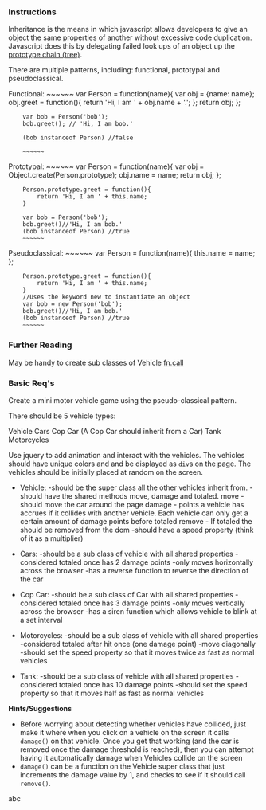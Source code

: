 ### Instructions

Inheritance is the means in which javascript allows developers to give an object the same properties of another without excessive code duplication. Javascript does this by delegating failed look ups of an object up the [prototype chain (tree)](https://developer.mozilla.org/en-US/docs/Web/JavaScript/Inheritance_and_the_prototype_chain).

There are multiple patterns, including: functional, prototypal and pseudoclassical.

Functional:
		~~~~~~
		var Person = function(name){
			var obj = {name: name};
			obj.greet = function(){
				return 'Hi, I am ' + obj.name + '.';
			};
			return obj;
		};

		var bob = Person('bob');
		bob.greet(); // 'Hi, I am bob.'

		(bob instanceof Person) //false

		~~~~~~

Prototypal:
		~~~~~~
		var Person = function(name){
			var obj = Object.create(Person.prototype);
			obj.name = name;
			return obj;
		};

		Person.prototype.greet = function(){
			return 'Hi, I am ' + this.name;
		}

		var bob = Person('bob');
		bob.greet()//'Hi, I am bob.'
		(bob instanceof Person) //true
		~~~~~~

Pseudoclassical:
		~~~~~~
		var Person = function(name){
			this.name = name;
		};

		Person.prototype.greet = function(){
			return 'Hi, I am ' + this.name;
		}
		//Uses the keyword new to instantiate an object
		var bob = new Person('bob');
		bob.greet()//'Hi, I am bob.'
		(bob instanceof Person) //true
		~~~~~~


### Further Reading
May be handy to create sub classes of Vehicle [fn.call](https://developer.mozilla.org/en-US/docs/Web/JavaScript/Reference/Global_Objects/Function/call)

### Basic Req's
Create a mini motor vehicle game using the pseudo-classical pattern.

There should be 5 vehicle types:

Vehicle
Cars
Cop Car (A Cop Car should inherit from a Car)
Tank
Motorcycles

Use jquery to add animation and interact with the vehicles. The vehicles should have unique colors and and be displayed as `div`s on the page. The vehicles should be initially placed at random on the screen.

* Vehicle:
		-should be the super class all the other vehicles inherit from.
		-should have the shared methods move, damage and totaled.
			move - should move the car around the page
			damage - points a vehicle has accrues if it collides with another vehicle. Each vehicle can only get a certain amount of damage points before totaled
			remove - If totaled the should be removed from the dom
        -should have a speed property (think of it as a multiplier)

* Cars:
		-should be a sub class of vehicle with all shared properties
		-considered totaled once has 2 damage points
		-only moves horizontally across the browser
		-has a reverse function to reverse the direction of the car

* Cop Car:
		-should be a sub class of Car with all shared properties
		-considered totaled once has 3 damage points
		-only moves vertically across the browser
		-has a siren function which allows vehicle to blink at a set interval

* Motorcycles:
		-should be a sub class of vehicle with all shared properties
		-considered totaled after hit once (one damage point)
		-move diagonally
		-should set the speed property so that it moves twice as fast as normal vehicles

* Tank:
		-should be a sub class of vehicle with all shared properties
		-considered totaled once has 10 damage points
		-should set the speed property so that it moves half as fast as normal vehicles

**Hints/Suggestions**
* Before worrying about detecting whether vehicles have collided, just make it where when you click on a vehicle on the screen it calls `damage()` on that vehicle. Once you get that working (and the car is removed once the damage threshold is reached), then you can attempt having it automatically damage when Vehicles collide on the screen
* `damage()` can be a function on the Vehicle super class that just increments the damage value by 1, and checks to see if it should call `remove()`.

abc